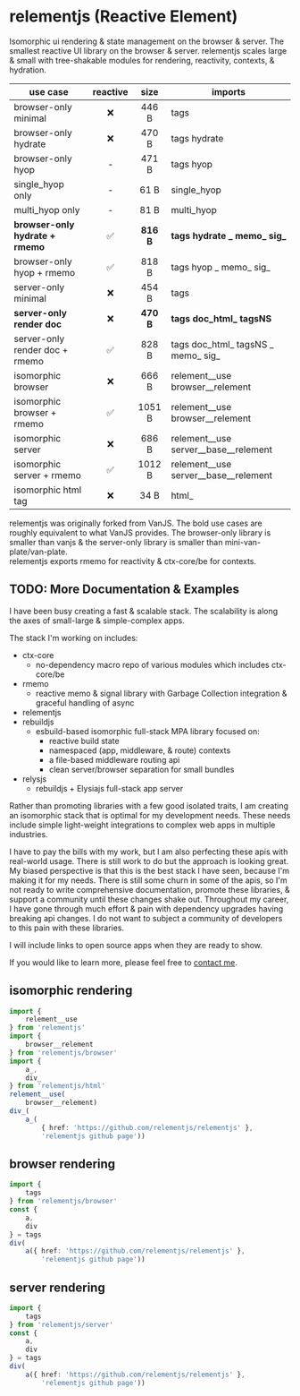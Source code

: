 # relementjs (Reactive Element)

Isomorphic ui rendering & state management on the browser & server.
The smallest reactive UI library on the browser & server.
relementjs scales large & small with tree-shakable modules for rendering, reactivity, contexts, & hydration.

| use case                         | reactive |   size    | imports                              |
|----------------------------------|:--------:|:---------:|--------------------------------------|
| browser-only minimal             |    ❌     |   446 B   | tags                                 |
| browser-only hydrate             |    ❌     |   470 B   | tags hydrate                         |
| browser-only hyop                |    -     |   471 B   | tags hyop                            |
| single_hyop only                 |    -     |   61 B    | single_hyop                          |
| multi_hyop only                  |    -     |   81 B    | multi_hyop                           |
| **browser-only hydrate + rmemo** |    ✅     | **816 B** | **tags hydrate _ memo_ sig_**        |
| browser-only hyop + rmemo        |    ✅     |   818 B   | tags hyop _ memo_ sig_               |
| server-only minimal              |    ❌     |   454 B   | tags                                 |
| **server-only render doc**       |    ❌     | **470 B** | **tags doc_html_ tagsNS**            |
| server-only render doc + rmemo   |    ✅     |   828 B   | tags doc_html_ tagsNS _ memo_ sig_   |
| isomorphic browser               |    ❌     |   666 B   | relement__use browser__relement      |
| isomorphic browser + rmemo       |    ✅     |  1051 B   | relement__use browser__relement      |
| isomorphic server                |    ❌     |   686 B   | relement__use server__base__relement |
| isomorphic server + rmemo        |    ✅     |  1012 B   | relement__use server__base__relement |
| isomorphic html tag              |    ❌     |   34 B    | html_                                |

relementjs was originally forked from VanJS. The bold use cases are roughly equivalent to what VanJS provides. The
browser-only library is smaller than vanjs & the server-only library is smaller than mini-van-plate/van-plate.  
relementjs exports rmemo for reactivity & ctx-core/be for contexts.

## TODO: More Documentation & Examples

I have been busy creating a fast & scalable stack. The scalability is along the axes of small-large & simple-complex
apps.

The stack I'm working on includes:

* ctx-core
  * no-dependency macro repo of various modules which includes ctx-core/be
* rmemo
  * reactive memo & signal library with Garbage Collection integration & graceful handling of async
* relementjs
* rebuildjs
  * esbuild-based isomorphic full-stack MPA library focused on:
    * reactive build state
    * namespaced (app, middleware, & route) contexts
    * a file-based middleware routing api
    * clean server/browser separation for small bundles
* relysjs
  * rebuildjs + Elysiajs full-stack app server

Rather than promoting libraries with a few good isolated traits, I am creating an isomorphic stack that is optimal
for my development needs.
These needs include simple light-weight integrations to complex web apps in multiple industries.

I have to pay the bills with my work, but I am also perfecting these apis with real-world usage.
There is still work to do but the approach is looking great.
My biased perspective is that this is the best stack I have seen, because I'm making it for my needs.
There is still some churn in some of the apis, so I'm not ready to write comprehensive documentation, promote these
libraries, & support a community until these changes shake out.
Throughout my career, I have gone through much effort & pain with dependency upgrades having breaking api changes.
I do not want to subject a community of developers to this pain with these libraries.

I will include links to open source apps when they are ready to show.

If you would like to learn more, please feel free to
[contact me](mailto:brian.takita@gmail.com?subject=relementjs).

## isomorphic rendering

```ts
import {
	relement__use
} from 'relementjs'
import {
	browser__relement
} from 'relementjs/browser'
import {
	a_,
	div_
} from 'relementjs/html'
relement__use(
	browser__relement)
div_(
	a_(
		{ href: 'https://github.com/relementjs/relementjs' },
		'relementjs github page'))
```

## browser rendering

```ts
import {
	tags
} from 'relementjs/browser'
const {
	a,
	div
} = tags
div(
	a({ href: 'https://github.com/relementjs/relementjs' },
		'relementjs github page'))
```

## server rendering

```ts
import {
	tags
} from 'relementjs/server'
const {
	a,
	div
} = tags
div(
	a({ href: 'https://github.com/relementjs/relementjs' },
		'relementjs github page'))
```
